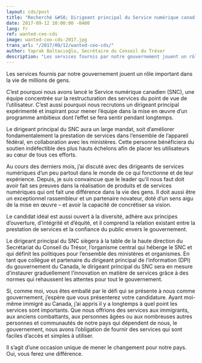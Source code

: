 ```yaml
---
layout: cds/post
title: "Recherché &#58; Dirigeant principal du Service numérique canadien"
date: 2017-09-12 10:00:00 -0400
lang: fr
ref: wanted-ceo-cds
image: wanted-ceo-cds-2017.jpg
trans_url: "/2017/09/12/wanted-ceo-cds/"
author: Yaprak Baltacıoğlu, Secrétaire du Conseil du Trésor
description: "Les services fournis par notre gouvernement jouent un rôle important dans la vie de millions de gens. C’est pourquoi nous avons lancé le Service numérique canadien (SNC), une équipe concentrée sur la restructuration des services du point de vue de l’utilisateur. C’est aussi pourquoi nous recrutons un dirigeant principal expérimenté et inspirant pour mener l’équipe dans la mise en œuvre d’un programme ambitieux dont l’effet se fera sentir pendant longtemps."
---
```

 Les services fournis par notre gouvernement jouent un rôle important dans la vie de millions de gens. 

C’est pourquoi nous avons lancé le Service numérique canadien (SNC), une équipe concentrée sur la restructuration des services du point de vue de l’utilisateur. C’est aussi pourquoi nous recrutons un dirigeant principal expérimenté et inspirant pour mener l’équipe dans la mise en œuvre d’un programme ambitieux dont l’effet se fera sentir pendant longtemps. 

Le dirigeant principal du SNC aura un large mandat, soit d’améliorer fondamentalement la prestation de services dans l’ensemble de l’appareil fédéral, en collaboration avec les ministères. Cette personne bénéficiera du soutien indéfectible des plus hauts échelons afin de placer les utilisateurs au cœur de tous ces efforts. 

Au cours des derniers mois, j’ai discuté avec des dirigeants de services numériques d’un peu partout dans le monde de ce qui fonctionne et de leur expérience. Depuis, je suis convaincue que le leader qu’il nous faut doit avoir fait ses preuves dans la réalisation de produits et de services numériques qui ont fait une différence dans la vie des gens. Il doit aussi être un exceptionnel rassembleur et un partenaire novateur, doté d’un sens aigu de la mise en œuvre – et avoir la capacité de concrétiser sa vision. 

Le candidat idéal est aussi ouvert à la diversité, adhère aux principes d’ouverture, d’intégrité et d’équité, et il comprend la relation existant entre la prestation de services et la confiance du public envers le gouvernement. 

Le dirigeant principal du SNC siègera à la table de la haute direction du Secrétariat du Conseil du Trésor, l’organisme central qui héberge le SNC et qui définit les politiques pour l’ensemble des ministères et organismes. En tant que collègue et partenaire du dirigeant principal de l’information (DPI) du gouvernement du Canada, le dirigeant principal du SNC sera en mesure d’instaurer graduellement l’innovation en matière de services grâce à des normes qui rehaussent les attentes pour tout le gouvernement.

Si, comme moi, vous êtes emballé par le défi qui se présente à nous comme gouvernement, j’espère que vous présenterez votre candidature. Ayant moi-même immigré au Canada, j’ai appris il y a longtemps à quel point les services sont importants. Que nous offrions des services aux immigrants, aux anciens combattants, aux personnes âgées ou aux nombreuses autres personnes et communautés de notre pays qui dépendent de nous, le gouvernement, nous avons l’obligation de fournir des services qui sont faciles d’accès et simples à utiliser. 
  
Il s’agit d’une occasion unique de mener le changement pour notre pays. Oui, vous ferez une différence. 